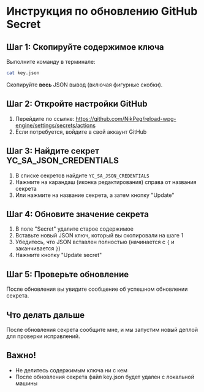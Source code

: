 # Инструкция по обновлению GitHub Secret

## Шаг 1: Скопируйте содержимое ключа

Выполните команду в терминале:
```bash
cat key.json
```

Скопируйте **весь** JSON вывод (включая фигурные скобки).

## Шаг 2: Откройте настройки GitHub

1. Перейдите по ссылке: https://github.com/NikPeg/reload-wpg-engine/settings/secrets/actions
2. Если потребуется, войдите в свой аккаунт GitHub

## Шаг 3: Найдите секрет YC_SA_JSON_CREDENTIALS

1. В списке секретов найдите `YC_SA_JSON_CREDENTIALS`
2. Нажмите на карандаш (иконка редактирования) справа от названия секрета
3. Или нажмите на название секрета, а затем кнопку "Update"

## Шаг 4: Обновите значение секрета

1. В поле "Secret" удалите старое содержимое
2. Вставьте новый JSON ключ, который вы скопировали на шаге 1
3. Убедитесь, что JSON вставлен полностью (начинается с `{` и заканчивается `}`)
4. Нажмите кнопку "Update secret"

## Шаг 5: Проверьте обновление

После обновления вы увидите сообщение об успешном обновлении секрета.

## Что делать дальше

После обновления секрета сообщите мне, и мы запустим новый деплой для проверки исправлений.

## Важно!

- Не делитесь содержимым ключа ни с кем
- После обновления секрета файл key.json будет удален с локальной машины